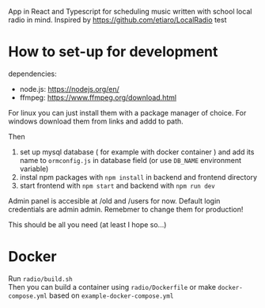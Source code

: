 App in React and Typescript for scheduling music written with school local radio in mind.
Inspired by https://github.com/etiaro/LocalRadio
test

# How to set-up for development
dependencies:  
+ node.js: https://nodejs.org/en/  
+ ffmpeg: https://www.ffmpeg.org/download.html 

For linux you can just install them with a package manager of choice.
For windows download them from links and addd to path.
 
Then
1. set up mysql database ( for example with docker container ) and add its name to `ormconfig.js` in database field (or use `DB_NAME` environment variable)
1. instal npm packages with `npm install` in backend and frontend directory
1. start frontend with `npm start` and backend with `npm run dev`

Admin panel is accesible at /old and /users for now.
Default login credentials are admin admin. Remebmer to change them for production!

This should be all you need (at least I hope so...)

# Docker
Run `radio/build.sh`\
Then you can build a container using `radio/Dockerfile`
or make `docker-compose.yml` based on `example-docker-compose.yml`
